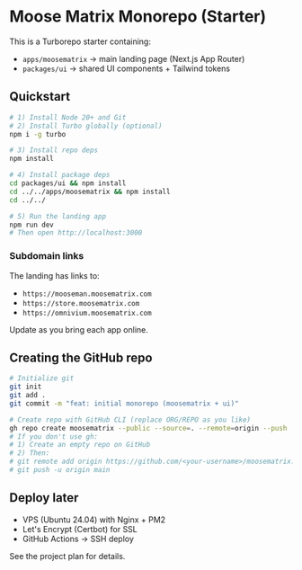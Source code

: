 # Moose Matrix Monorepo (Starter)

This is a Turborepo starter containing:
- `apps/moosematrix` → main landing page (Next.js App Router)
- `packages/ui` → shared UI components + Tailwind tokens

## Quickstart

```bash
# 1) Install Node 20+ and Git
# 2) Install Turbo globally (optional)
npm i -g turbo

# 3) Install repo deps
npm install

# 4) Install package deps
cd packages/ui && npm install
cd ../../apps/moosematrix && npm install
cd ../../

# 5) Run the landing app
npm run dev
# Then open http://localhost:3000
```

### Subdomain links
The landing has links to:
- `https://mooseman.moosematrix.com`
- `https://store.moosematrix.com`
- `https://omnivium.moosematrix.com`

Update as you bring each app online.

## Creating the GitHub repo

```bash
# Initialize git
git init
git add .
git commit -m "feat: initial monorepo (moosematrix + ui)"

# Create repo with GitHub CLI (replace ORG/REPO as you like)
gh repo create moosematrix --public --source=. --remote=origin --push
# If you don't use gh:
# 1) Create an empty repo on GitHub
# 2) Then:
# git remote add origin https://github.com/<your-username>/moosematrix.git
# git push -u origin main
```

## Deploy later
- VPS (Ubuntu 24.04) with Nginx + PM2
- Let's Encrypt (Certbot) for SSL
- GitHub Actions → SSH deploy

See the project plan for details.
